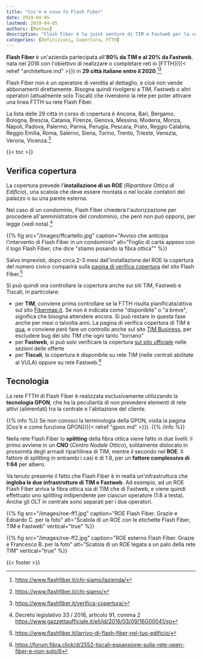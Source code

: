 ```yaml
---
title: "Cos'è e cosa fa Flash Fiber"
date: 2019-04-05
lastmod: 2019-04-05
authors: [Matteo]
description: "Flash Fiber è la joint venture di TIM e Fastweb per la copertura in FTTH delle principali città italiane. Tutte le informazioni sulla copertura e le caratteristiche tecniche della rete."
categories: [Definizioni, Copertura, FTTH]
---
```


**Flash Fiber** è un'azienda partecipata all'**80% da TIM e al 20% da Fastweb**, nata nel 2016 con l'obiettivo di realizzare o completare reti in [FTTH]({{< relref "architetture.md" >}}) in **29 città italiane entro il 2020**.[^ff1][^ff2]

Flash Fiber non è un operatore di vendita al dettaglio, e cioè non vende abbonamenti direttamente. Bisogna quindi rivolgersi a TIM, Fastweb o altri operatori (attualmente solo Tiscali) che rivendono la rete per poter attivare una linea FTTH su rete Flash Fiber.

La lista delle 29 città in corso di copertura è Ancona, Bari, Bergamo, Bologna, Brescia, Catania, Firenze, Genova, Messina, Modena, Monza, Napoli, Padova, Palermo, Parma, Perugia, Pescara, Prato, Reggio Calabria, Reggio Emilia, Roma, Salerno, Siena, Torino, Trento, Trieste, Venezia, Verona, Vicenza.[^ff3]

{{< toc >}}

## Verifica copertura

La copertura prevede l'**installazione di un ROE** (_Ripartitore Ottico di Edificio_), una scatola che deve essere montata o nel locale contatori del palazzo o su una parete esterna.

Nel caso di un condominio, Flash Fiber chiederà l'autorizzazione per procedere all'amministratore del condominio, che però non può opporsi, per legge (vedi nota).[^legge]

{{% fig src="/images/ffcartello.jpg" caption="Avviso che anticipa l'intervento di Flash Fiber in un condominio" alt="Foglio di carta appeso con il logo Flash Fiber, che dice \"stiamo posando la fibra ottica\"" %}}

Salvo imprevisti, dopo circa 2-3 mesi dall'installazione del ROE la copertura del numero civico comparirà sulla [pagina di verifica copertura](https://www.flashfiber.it/copertura/) del sito Flash Fiber.[^ff4]

Si può quindi ora controllare la copertura anche sui siti TIM, Fastweb e Tiscali, in particolare:

- per **TIM**, conviene prima controllare se la FTTH risulta pianificata/attiva sul sito [Fibermap.it](https://fibermap.it). Se non è indicata come "disponibile" o "a breve", significa che bisogna attendere ancora. Si può restare in questa fase anche per mesi o talvolta anni. La pagina di verifica copertura di TIM è [qua](https://www.tim.it/verifica-copertura), e conviene però fare un controllo anche sul sito [TIM Business](https://timbusiness.it/), per escludere bug del sito TIM che ogni tanto "tornano"
- per **Fastweb**, si può solo verificare la copertura [sul sito ufficiale](https://www.fastweb.it/) nelle sezioni delle offerte
- per **Tiscali**, la copertura è disponibile su rete TIM (nelle centrali abilitate al VULA) oppure su rete Fastweb.[^forum]

## Tecnologia

La rete FTTH di Flash Fiber è realizzata esclusivamente utilizzando la **tecnologia GPON**, che ha la peculiarità di non prevedere elementi di rete attivi (alimentati) tra la centrale e l'abitazione del cliente.

{{% info %}}
Se non conosci la terminologia della GPON, visita la pagina [Cos'è e come funziona GPON]({{< relref "gpon.md" >}}).
{{% /info %}}

Nella rete Flash Fiber lo **splitting** della fibra ottica viene fatto in due livelli: il primo avviene in un **CNO** (_Centro Nodale Ottico_), solitamente dislocato in prossimità degli armadi ripartilinea di TIM, mentre il secondo nel **ROE**. Il fattore di splitting in entrambi i casi è di 1:8, per un **fattore complessivo di 1:64** per albero.

Va tenuto presente il fatto che Flash Fiber è in realtà un'infrastruttura che **ingloba le due infrastrutture di TIM e Fastweb**. Ad esempio, ad un ROE Flash Fiber arriva la fibra ottica sia di TIM che di Fastweb, e viene quindi effettuato uno splitting indipendente per ciascun operatore (1:8 a testa). Anche gli OLT in centrale sono separati per i due operatori.

{{% fig src="/images/roe-ff1.jpg" caption="ROE Flash Fiber. Grazie e Edoardo C. per la foto" alt="Scatola di un ROE con le etichette Flash Fiber, TIM e Fastweb" vertical="true" %}}

{{% fig src="/images/roe-ff2.jpg" caption="ROE esterno Flash Fiber. Grazie e Francesco B. per la foto" alt="Scatola di un ROE legata a un palo della rete TIM" vertical="true" %}}

[^ff1]: https://www.flashfiber.it/chi-siamo/lazienda/
[^ff2]: https://www.flashfiber.it/chi-siamo/
[^ff3]: https://www.flashfiber.it/verifica-copertura/
[^ff4]: https://www.flashfiber.it/larrivo-di-flash-fiber-nel-tuo-edificio/
[^legge]: Decreto legislativo 33 / 2016, articolo 91, comma 2 https://www.gazzettaufficiale.it/eli/id/2016/03/09/16G00041/sg
[^forum]: https://forum.fibra.click/d/2552-tiscali-espansione-sulla-rete-open-fiber-e-non-solo/6

{{< footer >}}
